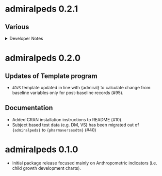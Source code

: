 # admiralpeds 0.2.1

## Various

<details>
<summary>Developer Notes</summary>

* Added copyright holder logos (#106)

</details>

# admiralpeds 0.2.0

## Updates of Template program

- `ADVS` template updated in line with {admiral} to calculate change from baseline variables only for post-baseline records (#95).

## Documentation

- Added CRAN installation instructions to README (#10).
- Subject based test data (e.g. DM, VS) has been migrated out of `{admiralpeds}` to `{pharmaversesdtm}` (#40)

# admiralpeds 0.1.0

- Initial package release focused mainly on Anthropometric indicators (i.e. child growth development charts).

